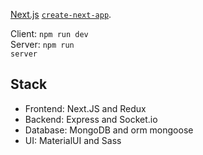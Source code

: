 [Next.js](https://nextjs.org/) [`create-next-app`](https://github.com/vercel/next.js/tree/canary/packages/create-next-app).

Client: <code>npm run dev</code> <br>
Server: <code>npm run server</code>

## Stack
<ul>
  <li>Frontend: Next.JS and Redux<br>  </li>
  <li>Backend: Express and Socket.io<br> </li>
  <li>Database: MongoDB and orm mongoose<br> </li>
  <li>UI: MaterialUI and Sass<br> </li> 
</ul>
